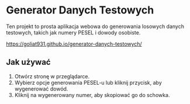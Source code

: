 # Generator Danych Testowych

Ten projekt to prosta aplikacja webowa do generowania losowych danych testowych, takich jak numery PESEL i dowody osobiste.

https://goliat931.github.io/generator-danych-testowych/

## Jak używać
1. Otwórz stronę w przeglądarce.
2. Wybierz opcje generowania PESEL-u lub kliknij przycisk, aby wygenerować dowód.
3. Kliknij na wygenerowany numer, aby skopiować go do schowka.